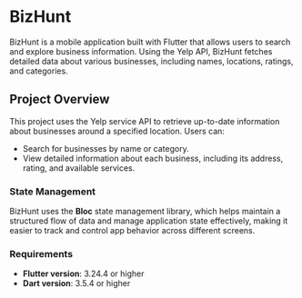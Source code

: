 
# BizHunt

BizHunt is a mobile application built with Flutter that allows users to search and explore business information. Using the Yelp API, BizHunt fetches detailed data about various businesses, including names, locations, ratings, and categories.

## Project Overview

This project uses the Yelp service API to retrieve up-to-date information about businesses around a specified location. Users can:
- Search for businesses by name or category.
- View detailed information about each business, including its address, rating, and available services.

### State Management
BizHunt uses the **Bloc** state management library, which helps maintain a structured flow of data and manage application state effectively, making it easier to track and control app behavior across different screens.

### Requirements
- **Flutter version**: 3.24.4 or higher
- **Dart version**: 3.5.4 or higher
